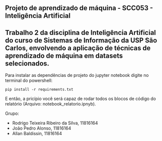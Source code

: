 ## Projeto de aprendizado de máquina - SCC053 - Inteligência Artificial

Trabalho 2 da disciplina de Inteligência Artificial do curso de Sistemas de Informação da USP São Carlos, envolvendo a aplicação de técnicas de aprendizado de máquina em datasets selecionados.
---

Para instalar as dependências de projeto do jupyter notebook digite no terminal do powershell:

```
pip install -r requirements.txt
```

E então, a pricípio você será capaz de rodar todos os blocos de código do relatório (Arquivo: notebook_relatorio.ipnyb).

Grupo:
- Rodrigo Teixeira Ribeiro da Silva, 11816164
- João Pedro Alonso, 11816164
- Allan Baldissin, 11816164